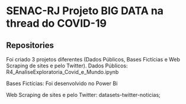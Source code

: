 # SENAC-RJ Projeto BIG DATA na thread do COVID-19

## Repositories

Foi criado 3 projetos diferentes (Dados Públicos, Bases Fictícias e Web Scraping de sites e pelo Twitter).
Dados Públicos:
R4_AnaliseExploratoria_Covid_e_Mundo.ipynb

Bases Fictícias:
Foi desenvolvido no Power Bi

Web Scraping de sites e pelo Twitter:
datasets-twitter-noticias;
